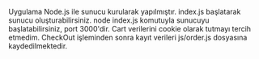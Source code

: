 Uygulama Node.js ile sunucu kurularak yapılmıştır. index.js başlatarak sunucu oluşturabilirsiniz. node index.js komutuyla sunucuyu başlatabilirsiniz, port 3000'dir. Cart verilerini cookie olarak tutmayı tercih etmedim. CheckOut işleminden sonra kayıt verileri js/order.js dosyasına kaydedilmektedir.
